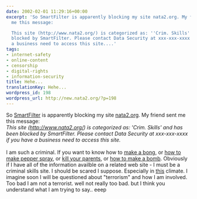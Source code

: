 ```yaml
---
date: 2002-02-01 11:29:16+00:00
excerpt: 'So SmartFilter is apparently blocking my site nata2.org. My friend sent
  me this message:

  This site (http://www.nata2.org/) is categorized as: ''Crim. Skills'' and has been
  blocked by SmartFilter. Please contact Data Security at xxx-xxx-xxxx if you have
  a business need to access this site....'
tags:
- internet-safety
- online-content
- censorship
- digital-rights
- information-security
title: Hehe...
translationKey: Hehe...
wordpress_id: 198
wordpress_url: http://new.nata2.org/?p=198
---
```


So <a href="http://www.securecomputing.com/index.cfm?sKey=86#cs">SmartFilter</a> is apparently blocking my site <a href="http://www.nata2.org">nata2.org</a>. My friend sent me this message:<br/>
<i>This site (http://www.nata2.org/) is categorized as: 'Crim. Skills' and has been blocked by SmartFilter. Please contact Data Security at xxx-xxx-xxxx if you have a business need to access this site.</i><br/><br/>I am such a criminal. If you want to know how to <a href="https://web.archive.org/web/20030814003134/http://www.nata2.info//?path=geek/textfiles&text=bong.txt">make a bong</a>, or <a href="https://web.archive.org/web/20030814003134/http://www.nata2.info//?path=geek/textfiles&text=homemade_pepper_spray.txt">how to make pepper spray</a>, or <a href="https://web.archive.org/web/20030814003134/http://www.nata2.info//?path=geek/textfiles&text=kill_parents.txt">kill your parents</a>, or <a href="https://web.archive.org/web/20030814003134/http://www.nata2.info//?path=geek/textfiles&text=mhbomb.txt">how to make a bomb</a>. Obviously if I have all of the information availble on a related web site - I must be a criminal skills site.  I should be scared I suppose. Especially in <a href="http://slashdot.org/article.pl?sid=02/01/31/1820238">this</a> climate. I imagine soon I will be questioned about "terrorism" and how I am involved. Too bad I am not a terrorist. well not really too bad. but I think you understand what I am trying to say.. eeep